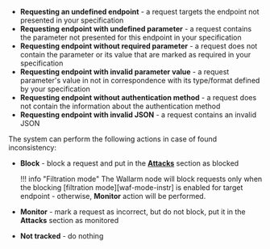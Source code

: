 * **Requesting an undefined endpoint** - a request targets the endpoint not presented in your specification
* **Requesting endpoint with undefined parameter** - a request contains the parameter not presented for this endpoint in your specification
* **Requesting endpoint without required parameter** - a request does not contain the parameter or its value that are marked as required in your specification
* **Requesting endpoint with invalid parameter value** - a request parameter's value in not in correspondence with its type/format defined by your specification
* **Requesting endpoint without authentication method** - a request does not contain the information about the authentication method
* **Requesting endpoint with invalid JSON** - a request contains an invalid JSON

The system can perform the following actions in case of found inconsistency:

* **Block** - block a request and put in the [**Attacks**](../user-guides/events/check-attack.md) section as blocked

    !!! info "Filtration mode"
        The Wallarm node will block requests only when the blocking [filtration mode][waf-mode-instr] is enabled for target endpoint - otherwise, **Monitor** action will be performed.

* **Monitor** - mark a request as incorrect, but do not block, put it in the **Attacks** section as monitored
* **Not tracked** - do nothing